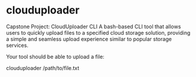 # clouduploader
Capstone Project: CloudUploader CLI
A bash-based CLI tool that allows users to quickly upload files to a specified cloud storage solution, providing a simple and seamless upload experience similar to popular storage services.

Your tool should be able to upload a file:

clouduploader /path/to/file.txt
